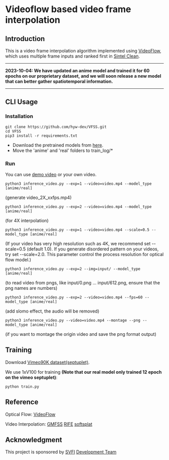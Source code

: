 # Videoflow based video frame interpolation
## Introduction
This is a video frame interpolation algorithm implemented using [VideoFlow](https://github.com/XiaoyuShi97/VideoFlow), which uses multiple frame inputs and ranked first in [Sintel Clean](http://sintel.is.tue.mpg.de/quant?metric_id=0&selected_pass=1).

---

**2023-10-04: We have updated an anime model and trained it for 60 epochs on our proprietary dataset, and we will soon release a new model that can better gather spatiotemporal information.**

---

## CLI Usage

### Installation

```
git clone https://github.com/hyw-dev/VFSS.git
cd VFSS
pip3 install -r requirements.txt
```

* Download the pretrained models from [here](https://drive.google.com/drive/folders/14ipRJCDBaiS1JUW-iGetTzAXgdeLVTB0?usp=sharing). 
* Move the 'anime' and 'real' folders to train_log/\*

### Run

You can use [demo video](https://drive.google.com/file/d/1i3xlKb7ax7Y70khcTcuePi6E7crO_dFc/view?usp=sharing) or your own video. 
```
python3 inference_video.py --exp=1 --video=video.mp4 --model_type [anime/real]
```
(generate video_2X_xxfps.mp4)
```
python3 inference_video.py --exp=2 --video=video.mp4 --model_type [anime/real]
```
(for 4X interpolation)
```
python3 inference_video.py --exp=1 --video=video.mp4 --scale=0.5 --model_type [anime/real]
```
(If your video has very high resolution such as 4K, we recommend set --scale=0.5 (default 1.0). If you generate disordered pattern on your videos, try set --scale=2.0. This parameter control the process resolution for optical flow model.)
```
python3 inference_video.py --exp=2 --img=input/ --model_type [anime/real]
```
(to read video from pngs, like input/0.png ... input/612.png, ensure that the png names are numbers)
```
python3 inference_video.py --exp=2 --video=video.mp4 --fps=60 --model_type [anime/real]
```
(add slomo effect, the audio will be removed)
```
python3 inference_video.py --video=video.mp4 --montage --png --model_type [anime/real]
```
(if you want to montage the origin video and save the png format output)

## Training
Download [Vimeo90K dataset(septuplet)](http://toflow.csail.mit.edu/index.html#septuplet).

We use 1xV100 for training **(Note that our real model only trained 12 epoch on the vimeo septuplet)**: 
```
python train.py
```

## Reference

Optical Flow:
[VideoFlow](https://github.com/XiaoyuShi97/VideoFlow)

Video Interpolation: 
[GMFSS](https://github.com/98mxr/GMFSS_Fortuna)   [RIFE](https://github.com/megvii-research/ECCV2022-RIFE)   [softsplat](https://github.com/sniklaus/softmax-splatting)

## Acknowledgment
This project is sponsored by [SVFI](https://steamcommunity.com/app/1692080) [Development Team](https://github.com/Justin62628/Squirrel-RIFE)
